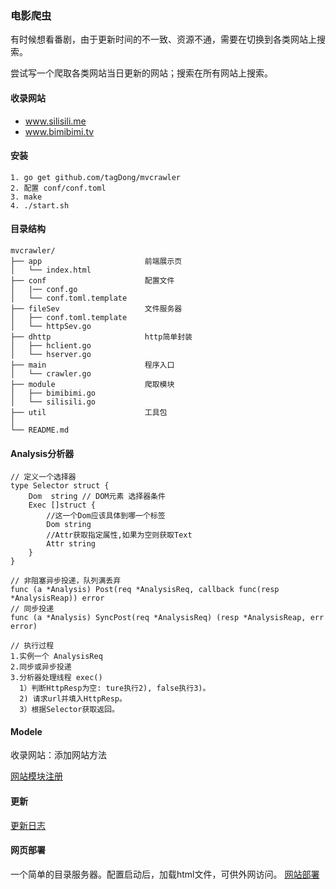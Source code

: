 ### 电影爬虫

有时候想看番剧，由于更新时间的不一致、资源不通，需要在切换到各类网站上搜索。

尝试写一个爬取各类网站当日更新的网站；搜索在所有网站上搜索。

#### 收录网站

- www.silisili.me
- www.bimibimi.tv

#### 安装

```
1. go get github.com/tagDong/mvcrawler
2. 配置 conf/conf.toml
3. make 
4. ./start.sh  
```

#### 目录结构
```
mvcrawler/
├── app                       前端展示页   
│   └── index.html     
├── conf                      配置文件
│   |── conf.go       
│   └── conf.toml.template   
├── fileSev                   文件服务器   
│   ├── conf.toml.template 
│   └── httpSev.go      
├── dhttp                     http简单封装
│   ├── hclient.go    
│   └── hserver.go  
├── main                      程序入口
│   └── crawler.go 
├── module                    爬取模块
│   ├── bimibimi.go
│   └── silisili.go
├── util                      工具包
│  
└── README.md
```

#### Analysis分析器

```
// 定义一个选择器
type Selector struct {
	Dom  string // DOM元素 选择器条件
	Exec []struct {
		//这一个Dom应该具体到哪一个标签
		Dom string
		//Attr获取指定属性,如果为空则获取Text
		Attr string
	}
}

// 非阻塞异步投递，队列满丢弃
func (a *Analysis) Post(req *AnalysisReq, callback func(resp *AnalysisReap)) error
// 同步投递
func (a *Analysis) SyncPost(req *AnalysisReq) (resp *AnalysisReap, err error)

// 执行过程
1.实例一个 AnalysisReq
2.同步或异步投递
3.分析器处理线程 exec()
  1）判断HttpResp为空: ture执行2), false执行3)。
  2) 请求url并填入HttpResp。
  3）根据Selector获取返回。
```

#### Modele

收录网站：添加网站方法

[网站模块注册](./module/README.md)

#### 更新

[更新日志](./UPDATE.md)

#### 网页部署

一个简单的目录服务器。配置启动后，加载html文件，可供外网访问。
[网站部署](./fileSev/README.md)